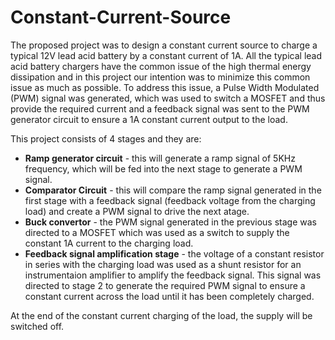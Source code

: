 # Constant-Current-Source

The proposed project was to design a constant current source to charge a typical 12V lead acid battery by a constant current of 1A. All the typical lead acid battery chargers have the common issue of the high thermal energy dissipation and in this project our intention was to minimize this common issue as much as possible. To address this issue, a Pulse Width Modulated (PWM) signal was generated, which was used to switch a MOSFET and thus provide the required current and a feedback signal was sent to the PWM generator circuit to ensure a 1A constant current output to the load.

This project consists of 4 stages and they are:
* **Ramp generator circuit** - this will generate a ramp signal of 5KHz frequency, which will be fed into the next stage to generate a PWM signal.
* **Comparator Circuit** - this will compare the ramp signal generated in the first stage with a feedback signal (feedback voltage from the charging load) and create a PWM signal to drive the next atage.
* **Buck convertor** - the PWM signal generated in the previous stage was directed to a MOSFET which was used as a switch to supply the constant 1A current to the charging load.
* **Feedback signal amplification stage** - the voltage of a constant resistor in series with the charging load was used as a shunt resistor for an instrumentaion amplifier to amplify the feedback signal. This signal was directed to stage 2 to generate the required PWM signal to ensure a constant current across the load until it has been completely charged.

At the end of the constant current charging of the load, the supply will be switched off.
